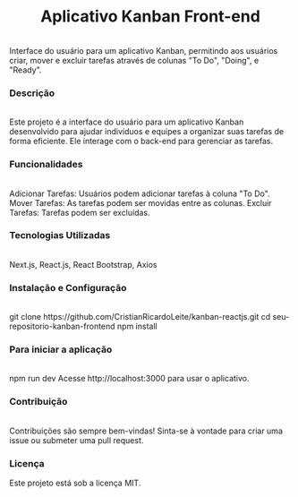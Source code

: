 <h1 align="center">Aplicativo Kanban Front-end</h1>
<br/>
Interface do usuário para um aplicativo Kanban, permitindo aos usuários criar, mover e excluir tarefas através de colunas "To Do", "Doing", e "Ready".
<br/>
<h3>Descrição</h3>
<br/>
Este projeto é a interface do usuário para um aplicativo Kanban desenvolvido para ajudar indivíduos e equipes a organizar suas tarefas de forma eficiente. Ele interage com o back-end para gerenciar as tarefas.
<br/>
<h3>Funcionalidades</h3>
<br/>
Adicionar Tarefas: Usuários podem adicionar tarefas à coluna "To Do".
Mover Tarefas: As tarefas podem ser movidas entre as colunas.
Excluir Tarefas: Tarefas podem ser excluídas.
<br/>
<h3>Tecnologias Utilizadas</h3>
<br/>
Next.js,
React.js,
React Bootstrap,
Axios
<br/>
<h3>Instalação e Configuração</h3>
<br/>
git clone https://github.com/CristianRicardoLeite/kanban-reactjs.git
cd seu-repositorio-kanban-frontend
npm install
<br/>
<h3>Para iniciar a aplicação</h3>
<br/>
npm run dev
Acesse http://localhost:3000 para usar o aplicativo.
<br/>
<h3>Contribuição</h3>
<br/>
Contribuições são sempre bem-vindas! Sinta-se à vontade para criar uma issue ou submeter uma pull request.
<br/>
<h3>Licença</h3>
Este projeto está sob a licença MIT.
